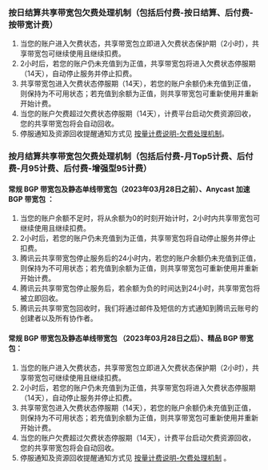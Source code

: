 ### 按日结算共享带宽包欠费处理机制（包括后付费-按日结算、后付费-按带宽计费）
1. 当您的账户进入欠费状态，共享带宽包立即进入欠费状态保护期（2小时），共享带宽包可继续使用且继续扣费。
2. 2小时后，若您的账户仍未充值到为正值，共享带宽包将进入欠费状态停服期（14天），自动停止服务并停止扣费。
3. 共享带宽包进入欠费状态停服期（14天），若您的账户余额仍未充值到正值，则保持为不可用状态；若充值到余额为正值，则共享带宽包可重新使用并重新开始计费。
4. 当您的账户欠费超过欠费状态停服期（14天），计费平台启动欠费资源回收，您的共享带宽包将会自动回收。
5. 停服通知及资源回收提醒通知方式见 [按量计费说明-欠费处理机制](https://cloud.tencent.com/document/product/555/9617#.E6.AC.A0.E8.B4.B9.E5.A4.84.E7.90.86.E6.9C.BA.E5.88.B6)。

### 按月结算共享带宽包欠费处理机制（包括后付费-月Top5计费、后付费-月95计费、后付费-增强型95计费）

#### 常规 BGP 带宽包及静态单线带宽包（2023年03月28日之前）、Anycast 加速 BGP 带宽包 ：
1. 当您的账户余额不足时，将从余额为0的时刻开始计时，2小时内共享带宽包可继续使用且继续扣费。
2. 2小时后，若您的账户仍未充值到为正值，共享带宽包将自动停止服务并停止扣费。
3. 腾讯云共享带宽包停止服务后的24小时内，若您的账户余额仍未充值到正值，则保持为不可用状态；若充值到余额为正值，则共享带宽包可重新使用并重新开始计费。
4. 腾讯云共享带宽包停止服务后，若余额为负的时间达到24小时，共享带宽包将被立即回收。
5. 腾讯云共享带宽包回收时，我们将通过邮件及短信的方式通知到腾讯云账号的创建者以及所有协作者。

#### 常规 BGP 带宽包及静态单线带宽包 （2023年03月28日之后）、精品 BGP 带宽包：
1. 当您的账户进入欠费状态，共享带宽包立即进入欠费状态保护期（2小时），共享带宽包可继续使用且继续扣费。
2. 2小时后，若您的账户仍未充值到为正值，共享带宽包将进入欠费状态停服期（14天），自动停止服务并停止扣费。
3. 共享带宽包进入欠费状态停服期（14天），若您的账户余额仍未充值到正值，则保持为不可用状态；若充值到余额为正值，则共享带宽包可重新使用并重新开始计费。
4. 当您的账户欠费超过欠费状态停服期（14天），计费平台启动欠费资源回收，您的共享带宽包将会自动回收。
5. 停服通知及资源回收提醒通知方式见 [按量计费说明-欠费处理机制](https://cloud.tencent.com/document/product/555/9617#.E6.AC.A0.E8.B4.B9.E5.A4.84.E7.90.86.E6.9C.BA.E5.88.B6) 。
